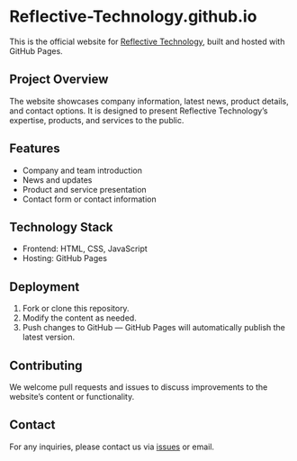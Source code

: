 # Reflective-Technology.github.io

This is the official website for [Reflective Technology](https://reflective-technology.github.io), built and hosted with GitHub Pages.

## Project Overview

The website showcases company information, latest news, product details, and contact options. It is designed to present Reflective Technology’s expertise, products, and services to the public.

## Features

- Company and team introduction
- News and updates
- Product and service presentation
- Contact form or contact information

## Technology Stack

- Frontend: HTML, CSS, JavaScript
- Hosting: GitHub Pages

## Deployment

1. Fork or clone this repository.
2. Modify the content as needed.
3. Push changes to GitHub — GitHub Pages will automatically publish the latest version.

## Contributing

We welcome pull requests and issues to discuss improvements to the website’s content or functionality.

## Contact

For any inquiries, please contact us via [issues](https://github.com/Reflective-Technology/Reflective-Technology.github.io/issues) or email.